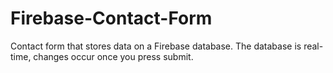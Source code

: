 # Firebase-Contact-Form
 Contact form that stores data on a Firebase database. The database is real-time, changes occur once you press submit.
